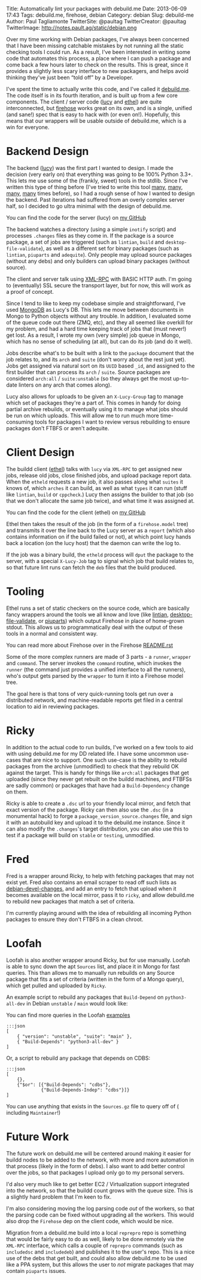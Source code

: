 Title: Automatically lint your packages with debuild.me
Date: 2013-06-09 17:43
Tags: debuild.me, firehose, debian
Category: debian
Slug: debuild-me
Author: Paul Tagliamonte
TwitterSite: @paultag
TwitterCreator: @paultag
TwitterImage: http://notes.pault.ag/static/debian.png

Over my time working with Debian packages, I've always been concerned that
I have been missing catchable mistakes by not running all the static checking
tools I could run. As a result, I've been interested in writing some code that
automates this process, a place where I can push a package and come back a few
hours later to check on the results. This is great, since it provides a slightly
less scary interface to new packagers, and helps avoid thinking they've
just been “told off” by a Developer.

I've spent the time to actually write this code, and I've called it
[debuild.me](http://debuild.me). The code itself is in its fourth
iteration, and is built up from a few core components. The client / server code
([lucy](http://github.com/paultag/lucy) and
[ethel](http://github.com/paultag/ethel)) are quite interconnected, but
[firehose](https://github.com/fedora-static-analysis/firehose) works great
on its own, and is a single, unified (and sane!) spec that is easy
to hack with (or even on!). Hopefully, this means that our wrappers will be
usable outside of debuild.me, which is a win for everyone.


Backend Design
==============

The backend ([lucy](http://github.com/paultag/lucy)) was the first part
I wanted to design. I made the decision (very early on) that everything was
going to be 100% Python 3.3+. This lets me use some of the (frankly, sweet)
tools in the stdlib. Since I've written this type of thing before
(I've tried to write this tool [many](https://github.com/paultag/monomoy-old),
[many](https://github.com/paultag/monomoy),
[many](https://github.com/paultag/chatham-old),
[many](https://github.com/paultag/chatham) times before), so I had a rough
sense of how I wanted to design the backend. Past iterations had suffered from
an overly complex server half, so I decided to go ultra minimal with the
design of debuild.me.

<aside class='left'>
  You can find the code for the server (lucy) on
  <a href="http://github.com/paultag/lucy">my GitHub</a>
</aside>

The backend watches a directory (using a simple `inotify` script) and processes
`.changes` files as they come in. If the package is a source package, a set of
jobs are triggered (such as `lintian`, `build` and `desktop-file-validate`),
as well as a different set for binary packages (such as `lintian`, `piuparts`
and `adequite`).  Only people may upload source packages (without any debs) and
only builders can upload binary packages (without source).

The client and server talk using
[XML-RPC](http://docs.python.org/3/library/xmlrpc.server.html) with BASIC HTTP
auth. I'm going to (eventually) SSL secure the transport layer, but for now,
this will work as a proof of concept.

Since I tend to like to keep my codebase simple and straightforward, I've used
[MongoDB](http://www.mongodb.org/) as Lucy's DB. This lets me move between
documents in Mongo to Python objects without any trouble. In addition, I
evaluated some of the queue code out there (ZMQ, etc), and they all seemed
like overkill for my problem, and had a hard time keeping track of jobs that
(must never!) get lost. As a result, I wrote my own (very simple) job queue
in Mongo, which has no sense of scheduling (at all), but can do its job (and
do it well).

Jobs describe what's to be built with a link to the `package` document
that the job relates to, and its `arch` and `suite` (don't worry about the
rest just yet). Jobs get assigned via natural sort on its `UUID` based `_id`,
and assigned to the first builder that can process its `arch` / `suite`.
Source packages are considered `arch:all` / `suite:unstable` (so they always
get the most up-to-date linters on any arch that comes along).

Lucy also allows for uploads to be given an `X-Lucy-Group` tag to manage which
set of packages they're a part of. This comes in handy for doing partial
archive rebuilds, or eventually using it to manage what jobs should be run
on which uploads. This will allow me to run much more time-consuming tools
for packages I want to review versus rebuilding to ensure packages don't
FTBFS or aren't adequite.

Client Design
=============

The buildd client ([ethel](http://github.com/paultag/ethel)) talks with `lucy`
via `XML-RPC` to get assigned new jobs, release old jobs, close finished jobs,
and upload package report data. When the `etheld` requests a new job, it also
passes along what `suites` it knows of, which `arches` it can build, as well
as what `types` it can run (stuff like `lintian`, `build` or `cppcheck`.) Lucy
then assigns the builder to that job (so that we don't allocate the same job
twice), and what time it was assigned at.

<aside class='right'>
  You can find the code for the client (ethel) on
  <a href="http://github.com/paultag/ethel">my GitHub</a>
</aside>

Ethel then takes the result of the job (in the form of a `firehose.model` tree)
and transmits it over the line back to the Lucy server as a `report` (which also
contains information on if the build failed or not), at which point
lucy hands back a location (on the lucy host) that the daemon can write the log
to.

If the job was a binary build, the `etheld` process will `dput` the package to
the server, with a special `X-Lucy-Job` tag to signal which job that build
relates to, so that future lint runs can fetch the `deb` files that the build
produced.

Tooling
=======

Ethel runs a set of static checkers on the source code, which are basically
fancy wrappers around the tools we all know and love (like
[lintian](http://lintian.debian.org/),
[desktop-file-validate](http://freedesktop.org/wiki/Software/desktop-file-utils/),
or [piuparts](http://piuparts.debian.org/)) which output Firehose in place of
home-grown stdout. This allows us to programmatically deal with the output
of these tools in a normal and consistent way.

<aside class='left'>
  You can read more about Firehose over in the Firehose
  <a href="https://github.com/fedora-static-analysis/firehose/blob/master/README.rst">README.rst</a>
</aside>

Some of the more complex runners are made of 3 parts - a `runner`, `wrapper`
and `command`. The server invokes the `command` routine, which invokes the
`runner` (the command just provides a unified interface to all the runners),
who's output gets parsed by the `wrapper` to turn it into a Firehose model
tree.

The goal here is that tons of very quick-running tools get run over a
distributed network, and machine-readable reports get filed in a central
location to aid in reviewing packages.

Ricky
=====

In addition to the actual code to run builds, I've worked on a few tools to
aid with using debuild.me for my DD related life. I have some uncommon
use-cases that are nice to support. One such use-case is the ability to rebuild
packages from the archive (unmodified) to check that they rebuild OK against
the target. This is handy for things like `arch:all` packages that get
uploaded (since they never get rebuilt on the buildd machines, and FTBFSs are
sadly common) or packages that have had a `Build-Dependency` change on them.

Ricky is able to create a `.dsc` url to your friendly local mirror, and fetch
that exact version of the package. Ricky can then also use the `.dsc` (in a
monumental hack) to forge a `package_version_source.changes` file, and sign
it with an autobuild key and upload it to the debuild.me instance. Since it
can also modify the `.changes`'s target distribution, you can also use this to
test if a package will build on `stable` or `testing`, unmodified.

Fred
====

Fred is a wrapper around Ricky, to help with fetching packages that may not
exist yet. Fred also contains an email scraper to read off such lists as
[debian-devel-changes](http://lists.debian.org/debian-devel-changes), and
add an entry to fetch that upload when it becomes available on the local
mirror, pass it to `ricky`, and allow debuild.me to rebuild new packages
that match a set of criteria.

I'm currently playing around with the idea of rebuilding all incoming
Python packages to ensure they don't FTBFS in a clean chroot.


Loofah
======

Loofah is also another wrapper around Ricky, but for use manually. Loofah
is able to sync down the apt `Sources` list, and place it in Mongo for fast
queries. This than allows me to manually run rebuilds on any Source package
that fits a set of criteria (written in the form of a Mongo query), which get
pulled and uploaded by `Ricky`.

An example script to rebuild any packages that `Build-Depend` on
`python3-all-dev` in Debian `unstable` / `main` would look like:

<aside class='right'>
    You can find more queries in the Loofah
    <a href = 'https://github.com/paultag/loofah/tree/master/eg' >examples</a>
</aside>

    :::json
    [
        { "version": "unstable", "suite": "main" },
        { "Build-Depends": "python3-all-dev" }
    ]

Or, a script to rebuild any package that depends on CDBS:

    :::json
    [
        {},
        {"$or": [{"Build-Depends": "cdbs"},
                 {"Build-Depends-Indep": "cdbs"}]}
    ]

You can use anything that exists in the `Sources.gz` file to query off of (
including `Maintainer`!)


Future Work
===========

The future work on debuild.me will be centered around making it easier for
buildd nodes to be added to the network, with more and more automation in that
process (likely in the form of debs). I also want to add better control over
the jobs, so that packages I upload only go to my personal servers.

I'd also very much like to get better EC2 / Virtualization support integrated
into the network, so that the buildd count grows with the queue size. This
is a slightly hard problem that I'm keen to fix.

I'm also considering moving the log parsing code *out* of the workers, so that
the parsing code can be fixed without upgrading all the workers. This would also
drop the `Firehose` dep on the client code, which would be nice.

Migration from a debuild.me build into a local `reprepro` repo is something
that would be fairly easy to do as well, likely to be done remotely via
the `XML-RPC` interface, which calls a couple of `reprepro` commands (such as
`includedsc` and `includedeb`) and publishes it to the user's repo. This is
a nice use of the debs that get built, and could also allow debuild.me to be
used like a PPA system, but this allows the user to *not* migrate packages
that may contain `piuparts` issues.
